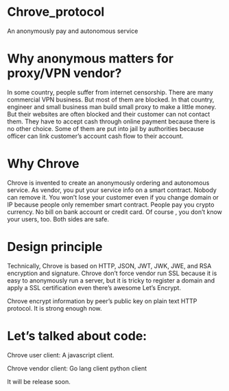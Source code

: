 # Chrove_protocol
An anonymously pay and autonomous service

# Why anonymous matters for proxy/VPN vendor?

In some country, people suffer from internet censorship.
There are many commercial VPN business. But most of them are blocked.
In that country, engineer and small business man build small proxy to make a little money.
But their websites are often blocked and their customer can not contact them. 
They have to accept cash through online payment because there is no other choice.
Some of them are put into jail by authorities because officer can link customer’s account cash flow to their account.


# Why Chrove

Chrove is invented to create an anonymously ordering and autonomous service.
As vendor, you put your service info on a smart contract. Nobody can remove it. 
You won’t lose your customer even if you change domain or IP because people only remember smart contract.
People pay you crypto currency. No bill on bank account or credit card.
Of course , you don’t know your users, too.
Both sides are safe.

# Design principle

Technically, Chrove is based on HTTP, JSON, JWT, JWK, JWE, and RSA encryption and signature.
Chrove don’t force vendor run SSL because it is easy to anonymously run a server, but it is tricky to register a domain and apply a SSL certification even there’s awesome Let’s Encrypt.

Chrove encrypt information by peer’s public key on plain text HTTP protocol. It is strong enough now.

# Let’s talked about code:

Chrove user client:
A javascript client.

Chrove vendor client:
Go lang client
python client

It will be release soon.
